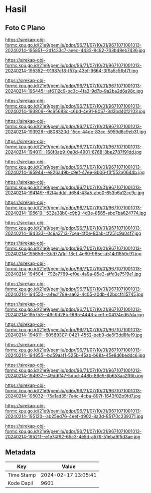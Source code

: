 # Hasil

## Foto C Plano

https://sirekap-obj-formc.kpu.go.id/21e9/pemilu/pdpr/96/71/07/10/01/9671071001013-20240214-195851--2d1433c7-aeed-4433-8c92-763b48eb7436.jpg

https://sirekap-obj-formc.kpu.go.id/21e9/pemilu/pdpr/96/71/07/10/01/9671071001013-20240214-195352--91987c18-f57a-43ef-9664-3f9a5c5fbf7f.jpg

https://sirekap-obj-formc.kpu.go.id/21e9/pemilu/pdpr/96/71/07/10/01/9671071001013-20240214-195445--af6112c9-bc3c-4fa3-9d7b-9a2ba2d6a98c.jpg

https://sirekap-obj-formc.kpu.go.id/21e9/pemilu/pdpr/96/71/07/10/01/9671071001013-20240214-193806--9c65683c-c6bd-4e91-8057-3d3bd40f2103.jpg

https://sirekap-obj-formc.kpu.go.id/21e9/pemilu/pdpr/96/71/07/10/01/9671071001013-20240214-193926--d808320d-15cc-44de-83cc-5959d8c9eb31.jpg

https://sirekap-obj-formc.kpu.go.id/21e9/pemilu/pdpr/96/71/07/10/01/9671071001013-20240214-194011--168f0ab9-0e0d-4901-8768-8be2787f91dd.jpg

https://sirekap-obj-formc.kpu.go.id/21e9/pemilu/pdpr/96/71/07/10/01/9671071001013-20240214-195944--e826a49b-c9ef-47ee-8b06-f3f552a0644b.jpg

https://sirekap-obj-formc.kpu.go.id/21e9/pemilu/pdpr/96/71/07/10/01/9671071001013-20240214-194149--62f4addd-d654-43a5-abe0-653b6a12cc9c.jpg

https://sirekap-obj-formc.kpu.go.id/21e9/pemilu/pdpr/96/71/07/10/01/9671071001013-20240214-195610--532a38b0-c9b3-4d3e-8565-ebc7ba624774.jpg

https://sirekap-obj-formc.kpu.go.id/21e9/pemilu/pdpr/96/71/07/10/01/9671071001013-20240214-194333--0c6a3713-7cea-4f0e-80ab-cf251c9a04f7.jpg

https://sirekap-obj-formc.kpu.go.id/21e9/pemilu/pdpr/96/71/07/10/01/9671071001013-20240214-195658--3b977a1d-18ef-4e60-965e-d514d1850c91.jpg

https://sirekap-obj-formc.kpu.go.id/21e9/pemilu/pdpr/96/71/07/10/01/9671071001013-20240214-194504--792a7769-ef0e-4a9a-85e3-affd3e7519e1.jpg

https://sirekap-obj-formc.kpu.go.id/21e9/pemilu/pdpr/96/71/07/10/01/9671071001013-20240214-194550--a4ed178e-aa62-4c05-a0db-42bccf415745.jpg

https://sirekap-obj-formc.kpu.go.id/21e9/pemilu/pdpr/96/71/07/10/01/9671071001013-20240214-195753--49c9d28b-9f95-4443-acef-e04174ed67da.jpg

https://sirekap-obj-formc.kpu.go.id/21e9/pemilu/pdpr/96/71/07/10/01/9671071001013-20240214-194811--60569307-0421-4552-beb9-de6f3dd8fef9.jpg

https://sirekap-obj-formc.kpu.go.id/21e9/pemilu/pdpr/96/71/07/10/01/9671071001013-20240214-194855--bd59aaf1-525b-45ab-b68a-45e8d6beddc6.jpg

https://sirekap-obj-formc.kpu.go.id/21e9/pemilu/pdpr/96/71/07/10/01/9671071001013-20240214-194937--49ddff47-5dbd-448b-86e9-6b653aa2ff6b.jpg

https://sirekap-obj-formc.kpu.go.id/21e9/pemilu/pdpr/96/71/07/10/01/9671071001013-20240214-195032--75a1ad35-7e4c-4cba-897f-1643f02b9fd7.jpg

https://sirekap-obj-formc.kpu.go.id/21e9/pemilu/pdpr/96/71/07/10/01/9671071001013-20240214-195120--ab25ed76-4eef-4902-8a3d-85170c339371.jpg

https://sirekap-obj-formc.kpu.go.id/21e9/pemilu/pdpr/96/71/07/10/01/9671071001013-20240214-195211--e1e74f92-65c3-4e5d-a576-51eba9f5d3ae.jpg


## Metadata

| Key        | Value               |
| ---------- | ------------------- |
| Time Stamp | 2024-02-17 13:05:41 |
| Kode Dapil | 9601                |



